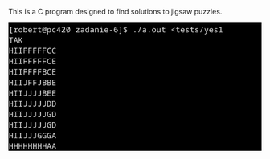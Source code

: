 This is a C program designed to find solutions to jigsaw puzzles.

![alt text](images/jigsaw.png "Jigsaw")
